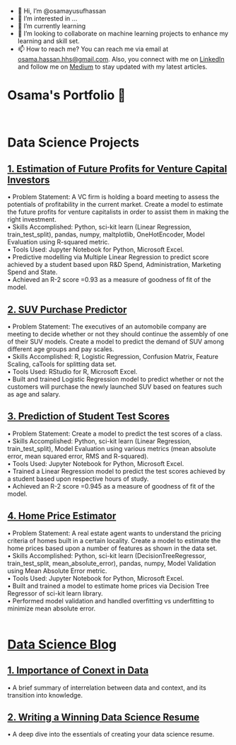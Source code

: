 - 👋 Hi, I’m @osamayusufhassan
- 👀 I’m interested in ...
- 🌱 I’m currently learning 
- 💞️ I’m looking to collaborate on machine learning projects to enhance my learning and skill set.
- 📫 How to reach me? You can reach me via email at osama.hassan.hhs@gmail.com. Also, you connect with me on [LinkedIn](https://linkedin.com/in/osamayusufhassan) and follow me on [Medium](osamayusufhassan.medium.com) to stay updated with my latest articles. 

# Osama's Portfolio  👋 <br /> <br />
# Data Science Projects
## [1. Estimation of Future Profits for Venture Capital Investors](https://github.com/osamayusufhassan/VC_profit_estimator_multiple_linear_regression)
• Problem Statement: A VC firm is holding a board meeting to assess the potentials of profitability in the current market. Create a model to estimate the future profits for venture capitalists in order to assist them in making the right investment.<br />
•	Skills Accomplished: Python, sci-kit learn (Linear Regression, train_test_split), pandas, numpy, maltplotlib, OneHotEncoder, Model Evaluation using R-squared metric.<br />
•	Tools Used: Jupyter Notebook for Python, Microsoft Excel.<br />
• Predictive modelling via Multiple Linear Regression to predict score achieved by a student based upon R&D Spend, Administration, Marketing Spend and State.<br />
•	Achieved an R-2 score =0.93 as a measure of goodness of fit of the model.
<br />
## [2. SUV Purchase Predictor](https://github.com/osamayusufhassan/SUV-purchase-prediction-logistic-regression)
• Problem Statement: The executives of an automobile company are meeting to decide whether or not they should continue the assembly of one of their SUV models. Create a model to predict the demand of SUV among  different age groups and pay scales.<br />
•	Skills Accomplished: R, Logistic Regression, Confusion Matrix, Feature Scaling, caTools for splitting data set.<br />
•	Tools Used: RStudio for R, Microsoft Excel.<br />
•	Built and trained Logistic Regression model to predict whether or not the customers will purchase the newly launched SUV based on features such as age and salary.<br />
## [3. Prediction of Student Test Scores](https://github.com/osamayusufhassan/Linear-Regression-hours-vs-scores)
• Problem Statement: Create a model to predict the test scores of a class.<br />
•	Skills Accomplished: Python, sci-kit learn (Linear Regression, train_test_split), Model Evaluation using various metrics (mean absolute error, mean squared error, RMS and R-squared).<br />
•	Tools Used: Jupyter Notebook for Python, Microsoft Excel.<br />
• Trained a Linear Regression model to predict the test scores achieved by a student based upon respective hours of study.<br />
•	Achieved an R-2 score =0.945 as a measure of goodness of fit of the model.
<br />
## [4. Home Price Estimator](https://github.com/osamayusufhassan/Decision_tree_regressor_price_predictor)
• Problem Statement: A real estate agent wants to understand the pricing criteria of homes built in a certain locality. Create a model to estimate the home prices based upon a number of features as shown in the data set.<br />
•	Skills Accomplished: Python, sci-kit learn (DecisionTreeRegressor, train_test_split, mean_absolute_error), pandas, numpy, Model Validation using Mean Absolute Error metric.<br />
•	Tools Used: Jupyter Notebook for Python, Microsoft Excel.<br />
• Built and trained a model to estimate home prices via Decision Tree Regressor of sci-kit learn library.<br />
• Performed model validation and handled overfitting vs underfitting to minimize mean absolute error.<br />
<br />


# [Data Science Blog](https://osamayusufhassan.medium.com/)
## [1. Importance of Conext in Data](https://osamayusufhassan.medium.com/importance-of-context-in-data-18d438822ffc)
• A brief summary of interrelation between data and context, and its transition into knowledge.
## [2. Writing a Winning Data Science Resume](https://osamayusufhassan.medium.com/data-science-resume-dos-and-don-t-f32e308b7e8c)
• A deep dive into the essentials of creating your data science resume.


<!---
osamayusufhassan/osamayusufhassan is a ✨ special ✨ repository because its `README.md` (this file) appears on your GitHub profile.
You can click the Preview link to take a look at your changes.
--->
